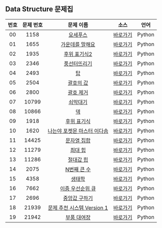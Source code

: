 ## Data Structure 문제집

| 번호  | 문제 번호 |                              문제 이름                              |         소스         |  언어  |
| :---: | :-------: | :-----------------------------------------------------------------: | :------------------: | :----: |
|  00   |   1158    |          [요세푸스](https://www.acmicpc.net/problem/1158)           | [바로가기](../problems/1158)  | Python |
|  01   |   1655    |       [가운데를 말해요](https://www.acmicpc.net/problem/1655)       | [바로가기](../problems/1655)  | Python |
|  02   |   1935    |        [후위 표기식2](https://www.acmicpc.net/problem/1935)         | [바로가기](../problems/1935)  | Python |
|  03   |   2346    |        [풍선터뜨리기](https://www.acmicpc.net/problem/2346)         | [바로가기](../problems/2346)  | Python |
|  04   |   2493    |             [탑](https://www.acmicpc.net/problem/2493)              | [바로가기](../problems/2493)  | Python |
|  05   |   2504    |          [괄호의 값](https://www.acmicpc.net/problem/2504)          | [바로가기](../problems/2504)  | Python |
|  06   |   2800    |          [괄호 제거](https://www.acmicpc.net/problem/2800)          | [바로가기](../problems/2800)  | Python |
|  07   |   10799   |          [쇠막대기](https://www.acmicpc.net/problem/10799)          | [바로가기](../problems/10799) | Python |
|  08   |   10866   |             [덱](https://www.acmicpc.net/problem/10866)             | [바로가기](../problems/10866) | Python |
|  09   |   1918    |         [후위 표기식](https://www.acmicpc.net/problem/1918)         | [바로가기](../problems/1918)  | Python |
|  10   |   1620    | [나는야 포켓몬 마스터 이다솜](https://www.acmicpc.net/problem/1620) | [바로가기](../problems/1620)  | Python |
|  11   |   14425   |        [문자열 집합](https://www.acmicpc.net/problem/14425)         | [바로가기](../problems/14425) | Python |
|  12   |   11279   |          [최대 힙](https://www.acmicpc.net/problem/11279)           | [바로가기](../problems/11279) | Python |
|  13   |   11286   |         [절대값 힙](https://www.acmicpc.net/problem/11286)          | [바로가기](../problems/11286) | Python |
|  14   |   2075    |         [N번째 큰 수](https://www.acmicpc.net/problem/2075)         | [바로가기](../problems/2075)  | Python |
|  15   |   4358    |           [생태학](https://www.acmicpc.net/problem/4358)            | [바로가기](../problems/4358)  | Python |
|  16   |   7662    |      [이중 우선순위 큐](https://www.acmicpc.net/problem/7662)       | [바로가기](../problems/7662)  | Python |
|  17   |   2696    |        [중앙값 구하기](https://www.acmicpc.net/problem/2696)        | [바로가기](../problems/2696)  | Python |
|  18   |   21939   | [문제 추천 시스템 Version 1](https://www.acmicpc.net/problem/21939) | [바로가기](../problems/21939) | Python |
|  19   |   21942   |        [부품 대여장](https://www.acmicpc.net/problem/21942)         | [바로가기](../problems/21942) | Python |
